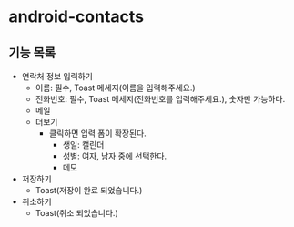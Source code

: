 # android-contacts
## 기능 목록
- 연락처 정보 입력하기
  - 이름: 필수, Toast 메세지(이름을 입력해주세요.)
  - 전화번호: 필수, Toast 메세지(전화번호를 입력해주세요.), 숫자만 가능하다.
  - 메일
  - 더보기
    - 클릭하면 입력 폼이 확장된다.
      - 생일: 캘린더
      - 성별: 여자, 남자 중에 선택한다.
      - 메모
- 저장하기
  - Toast(저장이 완료 되었습니다.)
- 취소하기
  - Toast(취소 되었습니다.)
